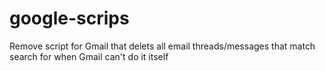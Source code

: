 # google-scrips
Remove script for Gmail that delets all email threads/messages that match search for when Gmail can't do it itself

